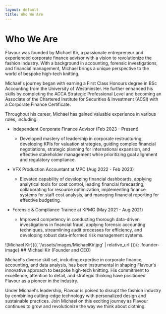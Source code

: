 ```yaml
---
layout: default
title: Who We Are
---
```


# Who We Are

Flavour was founded by Michael Kir, a passionate entrepreneur and experienced corporate finance advisor with a vision to revolutionize the fashion industry. With a background in accounting, forensic investigations, and financial management, Michael brings a unique perspective to the world of bespoke high-tech knitting.

Michael's journey began with earning a First Class Honours degree in BSc Accounting from the University of Westminster. He further enhanced his skills by completing the ACCA Strategic Professional Level and becoming an Associate of the Chartered Institute for Securities & Investment (ACSI) with a Corporate Finance Certificate.

Throughout his career, Michael has gained valuable experience in various roles, including:

- Independent Corporate Finance Advisor (Feb 2023 - Present)
  - Developed mastery of leadership in corporate restructuring, developing KPIs for valuation strategies, guiding complex financial negotiations, strategic planning for international expansion, and effective stakeholder management while prioritizing goal alignment and regulatory compliance.

- VFX Production Accountant at MPC (Aug 2022 - Feb 2023)
  - Elevated capability of developing financial dashboards, applying analytical tools for cost control, leading financial forecasting, collaborating for resource optimization, implementing finance systems for staff cost analysis, and managing financial reporting for effective budgeting.

- Forensic & Compliance Trainee at KPMG (May 2021 - Aug 2021)
  - Improved competency in conducting thorough data-driven investigations in financial fraud, applying forensic accounting techniques, streamlining audit processes for efficiency, and developing robust data-informed risk management systems.

<div class="founder">
    ![Michael Kir]({{ '/assets/images/MichaelKir.jpg' | relative_url }}){: .founder-image}
    ## Michael Kir (Founder and CEO)
</div>

Michael's diverse skill set, including expertise in corporate finance, accounting, and data analysis, has been instrumental in shaping Flavour's innovative approach to bespoke high-tech knitting. His commitment to excellence, attention to detail, and strategic thinking have positioned Flavour as a pioneer in the industry.

Under Michael's leadership, Flavour is poised to disrupt the fashion industry by combining cutting-edge technology with personalized design and sustainable practices. Join Michael on this exciting journey as Flavour continues to grow and revolutionize the way we think about clothing.